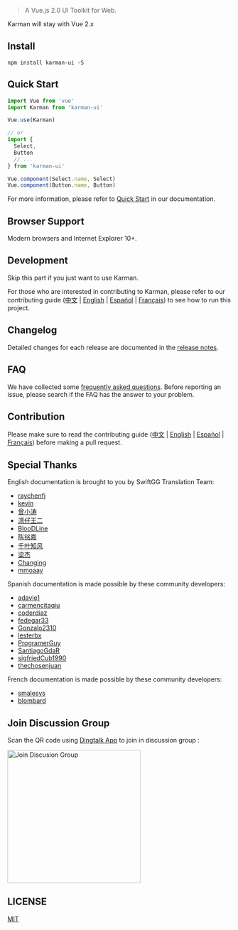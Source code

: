 

> A Vue.js 2.0 UI Toolkit for Web.

Karman will stay with Vue 2.x 

## Install
```shell
npm install karman-ui -S
```

## Quick Start
``` javascript
import Vue from 'vue'
import Karman from 'karman-ui'

Vue.use(Karman)

// or
import {
  Select,
  Button
  // ...
} from 'karman-ui'

Vue.component(Select.name, Select)
Vue.component(Button.name, Button)
```
For more information, please refer to [Quick Start](http://karman.eleme.io/#/en-US/component/quickstart) in our documentation.

## Browser Support
Modern browsers and Internet Explorer 10+.

## Development
Skip this part if you just want to use Karman.

For those who are interested in contributing to Karman, please refer to our contributing guide ([中文](https://github.com/spaceHuntsman/karman/blob/master/.github/CONTRIBUTING.zh-CN.md) | [English](https://github.com/spaceHuntsman/karman/blob/master/.github/CONTRIBUTING.en-US.md) | [Español](https://github.com/spaceHuntsman/karman/blob/master/.github/CONTRIBUTING.es.md) | [Français](https://github.com/spaceHuntsman/karman/blob/master/.github/CONTRIBUTING.fr-FR.md)) to see how to run this project.

## Changelog
Detailed changes for each release are documented in the [release notes](https://github.com/spaceHuntsman/karman/releases).

## FAQ
We have collected some [frequently asked questions](https://github.com/spaceHuntsman/karman/blob/master/FAQ.md). Before reporting an issue, please search if the FAQ has the answer to your problem.

## Contribution
Please make sure to read the contributing guide ([中文](https://github.com/spaceHuntsman/karman/blob/master/.github/CONTRIBUTING.zh-CN.md) | [English](https://github.com/spaceHuntsman/karman/blob/master/.github/CONTRIBUTING.en-US.md) | [Español](https://github.com/spaceHuntsman/karman/blob/master/.github/CONTRIBUTING.es.md) | [Français](https://github.com/spaceHuntsman/karman/blob/master/.github/CONTRIBUTING.fr-FR.md)) before making a pull request.

## Special Thanks
English documentation is brought to you by SwiftGG Translation Team:
- [raychenfj](https://github.com/raychenfj)
- [kevin](http://thekevin.cn/)
- [曾小涛](https://github.com/zengxiaotao)
- [湾仔王二](https://github.com/wanzaiwanger)
- [BlooDLine](http://www.ibloodline.com/)
- [陈铭嘉](https://chenmingjia.github.io/)
- [千叶知风](http://mpc6.com/)
- [梁杰](http://numbbbbb.com)
- [Changing](https://github.com/sunzhuo11)
- [mmoaay](https://github.com/mmoaay)

Spanish documentation is made possible by these community developers:
- [adavie1](https://github.com/adavie1)
- [carmencitaqiu](https://github.com/carmencitaqiu)
- [coderdiaz](https://github.com/coderdiaz)
- [fedegar33](https://github.com/fedegar33)
- [Gonzalo2310](https://github.com/Gonzalo2310)
- [lesterbx](https://github.com/lesterbx)
- [ProgramerGuy](https://github.com/ProgramerGuy)
- [SantiagoGdaR](https://github.com/SantiagoGdaR)
- [sigfriedCub1990](https://github.com/sigfriedCub1990)
- [thechosenjuan](https://github.com/thechosenjuan)

French documentation is made possible by these community developers:
- [smalesys](https://github.com/smalesys)
- [blombard](https://github.com/blombard)

## Join Discussion Group

Scan the QR code using [Dingtalk App](https://www.dingtalk.com/) to join in discussion group :

<img alt="Join Discusion Group" src="https://user-images.githubusercontent.com/17680888/93177882-0ae92d80-f766-11ea-870d-3fa2d7f06454.png" width="300">


## LICENSE
[MIT](LICENSE)
